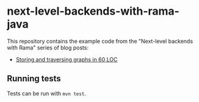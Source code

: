 # next-level-backends-with-rama-java

This repository contains the example code from the "Next-level backends with Rama" series of blog posts:

- [Storing and traversing graphs in 60 LOC](https://blog.redplanetlabs.com/2025/03/26/next-level-backends-with-rama-graphs/)


## Running tests

Tests can be run with `mvn test`.
